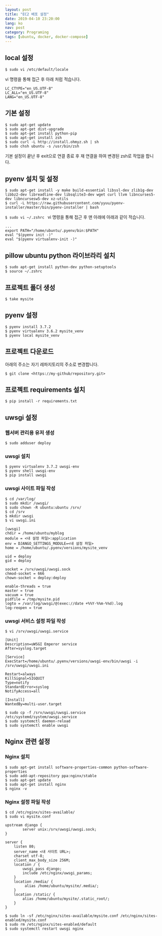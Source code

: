 ```yaml
---
layout: post
title: "EC2 배포 설정"
date: 2019-04-10 23:20:00
lang: ko
nav: post
category: Programing
tags: [ubuntu, docker, docker-compose]
---
```


## local 설정
```$ sudo vi /etc/default/locale```

vi 명령을 통해 접근 후 아래 처럼 적습니다.

```
LC_CTYPE="en_US.UTF-8"
LC_ALL="en_US.UTF-8"
LANG="en_US.UTF-8"
```

## 기본 설정 
```
$ sudo apt-get update
$ sudo apt-get dist-upgrade
$ sudo apt-get install python-pip
$ sudo apt-get install zsh
$ sudo curl -L http://install.ohmyz.sh | sh
$ sudo chsh ubuntu -s /usr/bin/zsh
```
기본 설정이 끝난 후 exit으로 연결 종료 후 재 연결을 하여 변경된 zsh로 작업을 합니다.

## pyenv 설치 및 설정 
```
$ sudo apt-get install -y make build-essential libssl-dev zlib1g-dev libbz2-dev libreadline-dev libsqlite3-dev wget curl llvm libncurses5-dev libncursesw5-dev xz-utils
$ curl -L https://raw.githubusercontent.com/yyuu/pyenv-installer/master/bin/pyenv-installer | bash
```

```$ sudo vi ~/.zshrc ```
vi 명령을 통해 접근 후 맨 아래에 아래과 같이 적습니다.

```
...
export PATH="/home/ubuntu/.pyenv/bin:$PATH"
eval "$(pyenv init -)"
eval "$(pyenv virtualenv-init -)"
```
## pillow ubuntu python 라이브라리 설치
```
$ sudo apt-get install python-dev python-setuptools
$ source ~/.zshrc
```

## 프로젝트 폴더 생성
```
$ take mysite
```

## pyenv 설정

```
$ pyenv install 3.7.2
$ pyenv virtualenv 3.6.2 mysite_venv
$ pyenv local mysite_venv
```

## 프로젝트 다운로드 

아래의 주소는 자기 레파지토리의 주소로 변경합니다. 

```
$ git clone <https://my-github/repository.git>
```

## 프로젝트 requirements 설치
```
$ pip install -r requirements.txt 
```


## uwsgi 설정

### 웹서버 관리용 유저 생성
```
$ sudo adduser deploy
```


### uwsgi 설치
```
$ pyenv virtualenv 3.7.2 uwsgi-env
$ pyenv shell uwsgi-env
$ pip install uwsgi
```

### uwsgi 사이트 파일 작성

```
$ cd /var/log/
$ sudo mkdir /uwsgi/
$ sudo chown -R ubuntu:ubuntu /srv/
$ cd /srv
$ mkdir uwsgi
$ vi uwsgi.ini
```
```
[uwsgi]
chdir = /home/ubuntu/myblog
module = <내 설정 파일>:application
env = DJANGO_SETTINGS_MODULE=<내 설정 파일>
home = /home/ubuntu/.pyenv/versions/mysite_venv

uid = deploy
gid = deploy

socket = /srv/uwsgi/uwsgi.sock
chmod-socket = 666
chown-socket = deploy:deploy

enable-threads = true
master = true
vacuum = true
pidfile = /tmp/mysite.pid
logto = /var/log/uwsgi/@(exec://date +%%Y-%%m-%%d).log
log-reopen = true
```

### uwsgi 서비스 설정 파일 작성 
```
$ vi /srv/uwsgi/uwsgi.service
```

```
[Unit]
Description=uWSGI Emperor service
After=syslog.target

[Service]
ExecStart=/home/ubuntu/.pyenv/versions/uwsgi-env/bin/uwsgi -i /srv/uwsgi/uwsgi.ini

Restart=always
KillSignal=SIGQUIT
Type=notify
StandardError=syslog
NotifyAccess=all

[Install]
WantedBy=multi-user.target
```

```
$ sudo cp -f /srv/uwsgi/uwsgi.service /etc/systemd/system/uwsgi.service
$ sudo systemctl daemon-reload
$ sudo systemctl enable uwsgi
```

## Nginx 관련 설정 

### Nginx 설치 

```
$ sudo apt-get install software-properties-common python-software-properties
$ sudo add-apt-repository ppa:nginx/stable
$ sudo apt-get update
$ sudo apt-get install nginx
$ nginx -v
```

### Nginx 설정 파일 작성 
```
$ cd /etc/nginx/sites-available/
$ sudo vi mysite.conf
```

```
upstream django {
        server unix:/srv/uwsgi/uwsgi.sock;
}

server {
    listen 80;
    server_name <내 사이트 URL>;
    charset utf-8;
    client_max_body_size 256M;    
    location / {
        uwsgi_pass django;
        include /etc/nginx/uwsgi_params;
    }
    location /media/ {
		 alias /home/ubuntu/mysite/.media/;
	}
	location /static/ {
		alias /home/ubuntu/mysite/.static_root/;
	}
}
```

```
$ sudo ln -sf /etc/nginx/sites-available/mysite.conf /etc/nginx/sites-enabled/mysite.conf
$ sudo rm /etc/nginx/sites-enabled/default
$ sudo systemctl restart uwsgi nginx
```

